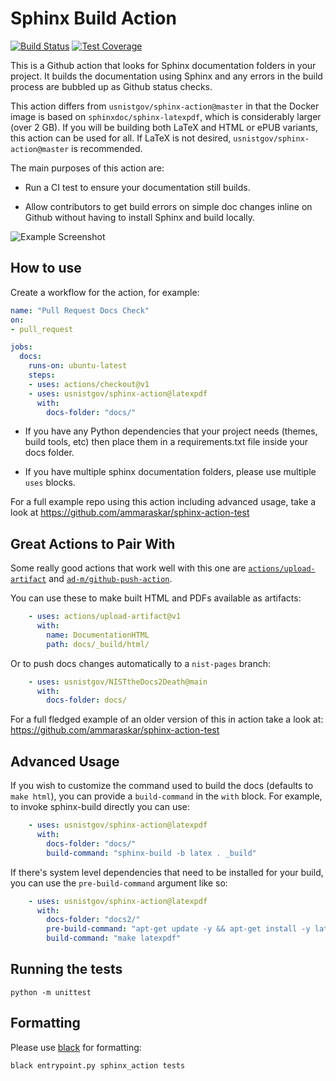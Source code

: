# Sphinx Build Action

[![Build Status](https://travis-ci.org/usnistgov/sphinx-action.svg?branch=latexpdf)](https://travis-ci.org/usnistgov/sphinx-action)
[![Test Coverage](https://codecov.io/gh/usnistgov/sphinx-action/branch/latexpdf/graph/badge.svg)](https://codecov.io/gh/usnistgov/sphinx-action)


This is a Github action that looks for Sphinx documentation folders in your
project. It builds the documentation using Sphinx and any errors in the build
process are bubbled up as Github status checks.

This action differs from `usnistgov/sphinx-action@master` in that the Docker
image is based on `sphinxdoc/sphinx-latexpdf`, which is considerably larger
(over 2 GB). If you will be building both LaTeX and HTML or ePUB variants, this
action can be used for all. If LaTeX is not desired,
`usnistgov/sphinx-action@master` is recommended.

The main purposes of this action are:

* Run a CI test to ensure your documentation still builds. 

* Allow contributors to get build errors on simple doc changes inline on Github
  without having to install Sphinx and build locally.
  
![Example Screenshot](https://i.imgur.com/Gk2W32O.png)

## How to use

Create a workflow for the action, for example:

```yaml
name: "Pull Request Docs Check"
on: 
- pull_request

jobs:
  docs:
    runs-on: ubuntu-latest
    steps:
    - uses: actions/checkout@v1
    - uses: usnistgov/sphinx-action@latexpdf
      with:
        docs-folder: "docs/"
```

* If you have any Python dependencies that your project needs (themes, 
build tools, etc) then place them in a requirements.txt file inside your docs
folder.

* If you have multiple sphinx documentation folders, please use multiple
  `uses` blocks.

For a full example repo using this action including advanced usage, take a look
at https://github.com/ammaraskar/sphinx-action-test

## Great Actions to Pair With

Some really good actions that work well with this one are
[`actions/upload-artifact`](https://github.com/actions/upload-artifact)
and [`ad-m/github-push-action`](https://github.com/ad-m/github-push-action).

You can use these to make built HTML and PDFs available as artifacts:

```yaml
    - uses: actions/upload-artifact@v1
      with:
        name: DocumentationHTML
        path: docs/_build/html/
```

Or to push docs changes automatically to a `nist-pages` branch:

```yaml
    - uses: usnistgov/NISTtheDocs2Death@main
      with:
        docs-folder: docs/
```

For a full fledged example of an older version of this in action take a look at:
https://github.com/ammaraskar/sphinx-action-test

## Advanced Usage

If you wish to customize the command used to build the docs (defaults to
`make html`), you can provide a `build-command` in the `with` block. For
example, to invoke sphinx-build directly you can use:

```yaml
    - uses: usnistgov/sphinx-action@latexpdf
      with:
        docs-folder: "docs/"
        build-command: "sphinx-build -b latex . _build"
```

If there's system level dependencies that need to be installed for your
build, you can use the `pre-build-command` argument like so:

```yaml
    - uses: usnistgov/sphinx-action@latexpdf
      with:
        docs-folder: "docs2/"
        pre-build-command: "apt-get update -y && apt-get install -y latexmk texlive-latex-recommended texlive-latex-extra texlive-fonts-recommended"
        build-command: "make latexpdf"
```

## Running the tests

`python -m unittest`

## Formatting

Please use [black](https://github.com/psf/black) for formatting:

`black entrypoint.py sphinx_action tests`
